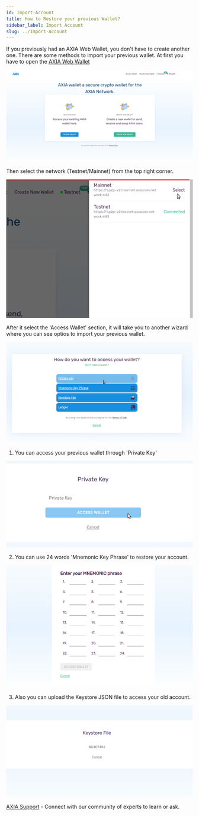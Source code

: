 ```yaml
---
id: Import-Account
title: How to Restore your previous Wallet?
sidebar_label: Import Account
slug: ../Import-Account
---
```


If you previously had an AXIA Web Wallet, you don't have to create another one. There are some methods to import your previous wallet. At first you have to open the [AXIA Web Wallet](https://wallet-v2.testnet.axiacoin.network/)

![pjs-01](../assets/webWallet/w1.png)

Then select the network (Testnet/Mainnet) from the top right corner.

![pjs-01](../assets/webWallet/w2.png)

After it select the 'Access Wallet' section, it will take you to another wizard where you can see optios to import your previous wallet.

![pjs-01](../assets/webWallet/w3.png)

1. You can access your previous wallet through 'Private Key'

![pjs-01](../assets/webWallet/w29.png)

2. You can use 24 words 'Mnemonic Key Phrase' to restore your account.

![pjs-01](../assets/webWallet/w30.png)

3. Also you can upload the Keystore JSON file to access your old account.

![pjs-01](../assets/webWallet/w31.png)

 [AXIA Support](https://discord.gg/axianetwork) - Connect with our community of experts to learn or ask.
